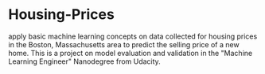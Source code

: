 # Housing-Prices
apply basic machine learning concepts on data collected for housing prices in the Boston, Massachusetts area to predict the selling price of a new home. This is a project on model evaluation and validation in the "Machine Learning Engineer" Nanodegree from Udacity.
